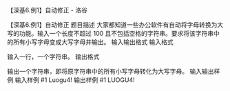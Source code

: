 



【深基6.例1】自动修正 - 洛谷














【深基6.例1】自动修正
题目描述
大家都知道一些办公软件有自动将字母转换为大写的功能。输入一个长度不超过 $100$ 且不包括空格的字符串。要求将该字符串中的所有小写字母变成大写字母并输出。
输入输出格式
输入格式

输入一行，一个字符串。
输出格式

输出一个字符串，即将原字符串中的所有小写字母转化为大写字母。
输入输出样例
输入样例 #1
Luogu4!
输出样例 #1
LUOGU4!






